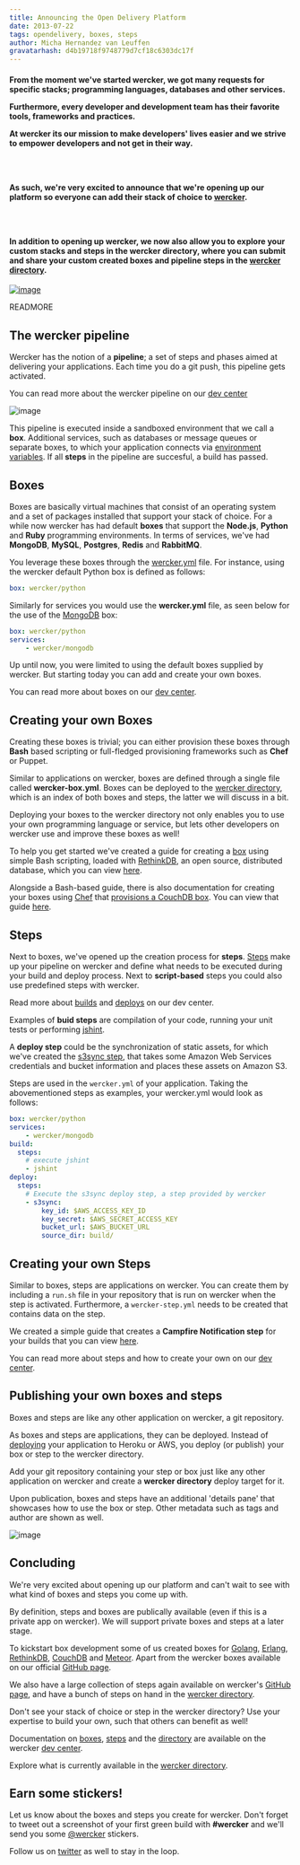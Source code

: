 ```yaml
---
title: Announcing the Open Delivery Platform
date: 2013-07-22
tags: opendelivery, boxes, steps
author: Micha Hernandez van Leuffen
gravatarhash: d4b19718f9748779d7cf18c6303dc17f
---
```


<h4 class="subheader">
From the moment we've started wercker,
we got many requests for specific stacks; programming languages, databases and other services.

Furthermore, every developer and development team has their favorite tools, frameworks and practices.

At wercker its our mission to make developers' lives easier and we
strive to empower developers and not get in their way.

</br></br>

As such, we're very excited to announce that we're opening up our
platform so everyone can add their stack of choice to <a
href="http://wercker.com">wercker</a>.

</br></br>

In addition to opening up wercker, we now also allow you to explore your
custom stacks and steps in the wercker directory, where you can submit
and share your custom created boxes and pipeline steps in the <a
href="http://app.wercker.com/#explore">wercker
directory</a>.
</h4>

[![image](http://f.cl.ly/items/1E2V3j1p2B3p2Z0M3f2N/Screen%20Shot%202013-07-18%20at%203.17.32%20PM.png)](http://app.wercker.com/#explore)

READMORE

## The wercker pipeline

Wercker has the notion of a **pipeline**; a set of steps and phases aimed at delivering your applications.
Each time you do a git push, this pipeline gets activated.

You can read more about the wercker pipeline on our [dev
center](http://devcenter.wercker.com/articles/introduction/pipeline.html)

![image](http://f.cl.ly/items/2O3V2n3A1n2d3u3S363D/wercker_pipeline.png)

This pipeline is executed inside a sandboxed environment that we call a
**box**. Additional services, such as databases or message queues or
separate boxes, to which your application connects via [environment
variables](http://www.12factor.net/config). If all **steps** in the
pipeline are succesful, a build has passed.

## Boxes
Boxes are basically virtual machines that consist of an operating system and a set of packages installed that support your stack of choice.
For a while now wercker has had default **boxes** that support the **Node.js**, **Python** and **Ruby** programming environments.
In terms of services, we've had **MongoDB**, **MySQL**, **Postgres**, **Redis** and **RabbitMQ**.

You leverage these boxes through the
[wercker.yml](http://devcenter.wercker.com/articles/werckeryml/) file.
For instance, using the wercker default Python box is defined as follows:

``` yaml
box: wercker/python
```

Similarly for services you would use the **wercker.yml** file, as seen below for the use of the [MongoDB](http://mongodb.org) box:

``` yaml
box: wercker/python
services:
    - wercker/mongodb
```

Up until now, you were limited to using the default boxes supplied by
wercker. But starting today you can add and create your own boxes.

You can read more about boxes on our [dev
center](http://devcenter.wercker,com/articles/boxes/).

## Creating your own Boxes

Creating these boxes is trivial; you can either provision these boxes
through **Bash** based scripting or full-fledged provisioning frameworks
such as **Chef** or Puppet.

Similar to applications on wercker, boxes are defined through a single file called **wercker-box.yml**.
Boxes can be deployed to the [wercker
directory](http://app.wercker.com/#explore), which is an index of
both boxes and steps, the latter we will discuss in a bit.

Deploying your boxes to the wercker directory not only enables you to
use your own programming language or service, but lets other developers
on wercker use and improve these boxes as well!

To help you get started we've created a guide for creating a
[box](http://app.wercker.com/) using
simple Bash scripting, loaded with
[RethinkDB](http://rethinkdb.com), an open source, distributed database,
which you can view
[here](http://devcenter.wercker.com/articles/boxes/bash.html).

Alongside
a Bash-based guide, there is also documentation for creating your boxes
using [Chef](http://www.opscode.com/chef/) that [provisions a CouchDB
box](). You can view that guide [here](http://devcenter.wercker.com/articles/boxes/chef.html).

## Steps

Next to boxes, we've opened up the creation process for **steps**.
[Steps](http://devcenter.wercker.com/articles/steps/) make up your pipeline on wercker and define what needs to be
executed during your build and deploy process. Next to **script-based**
steps you could also use predefined steps with wercker.

Read more about [builds](http://devcenter.wercker.com/articles/introduction/builds.html)
and
[deploys](http://devcenter.wercker.com/articles/introduction/deploys.html)
on our dev center.

Examples of **buid steps** are compilation of your code, running your
unit tests or performing
[jshint](https://github.com/wercker/step-jshint/).

A **deploy step** could be the synchronization of static assets, for
which we've created the [s3sync
step](https://github.com/wercker/step-s3sync/), that takes some Amazon
Web Services
credentials and bucket information and places these assets on Amazon S3.

Steps are used in the `wercker.yml` of your application. Taking the
abovementioned steps as examples, your wercker.yml would look as
follows:

``` yaml
box: wercker/python
services:
    - wercker/mongodb
build:
  steps:
    # execute jshint
    - jshint
deploy:
  steps:
    # Execute the s3sync deploy step, a step provided by wercker
    - s3sync:
        key_id: $AWS_ACCESS_KEY_ID
        key_secret: $AWS_SECRET_ACCESS_KEY
        bucket_url: $AWS_BUCKET_URL
        source_dir: build/
```

## Creating your own Steps

Similar to boxes, steps are applications on wercker. You can create them
by including a `run.sh` file in your repository that is run on wercker
when the step is activated. Furthermore, a `wercker-step.yml` needs to
be created that contains data on the step.

We created a simple guide that creates a **Campfire Notification step**
for your builds that you can view
  [here](http://devcenter.wercker.com/articles/steps/create.html).

You can read more about steps and how to create your own on our [dev
center](http://devcenter.wercker.com/articles/steps/).

## Publishing your own boxes and steps

Boxes and steps are like any other application on wercker, a git
repository.

As boxes and steps are applications, they can be deployed. Instead of
[deploying](/articles/deployment) your application to Heroku or AWS, you
deploy (or publish) your box or step to the wercker directory.

Add your git repository containing your step or box just like any other
application on wercker and create a **wercker directory** deploy target
for it.

Upon publication, boxes and steps have an additional 'details pane' that
showcases how to use the box or step. Other metadata such as tags and
author are shown as well.

![image](http://f.cl.ly/items/2u050M0j293M2R0b0X1T/Screen%20Shot%202013-07-22%20at%203.14.32%20PM.png)

## Concluding

We're very excited about opening up our platform and can't wait to see
with what kind of boxes and steps you come up with.

By definition, steps and boxes are publically available (even if this is
a private app on wercker). We will support private boxes and steps at a
later stage.

To kickstart box development some of us created boxes for
[Golang](https://github.com/pjvds/box-golang),
[Erlang](https://github.com/mies/box-erlang),
[RethinkDB](https://github.com/mies/box-rethinkdb),
[CouchDB](https://github.com/mies/box-couchdb) and
[Meteor](https://github.com/mies/box-meteor). Apart from
the wercker boxes
available on our official [GitHub page](http://github.com/wercker).

We also have a large collection of steps again available on wercker's [GitHub
page](http://github.com/wercker), and have a bunch of steps
on hand in the [wercker directory](http://app.wercker.com/#explore).

Don't see your stack of choice or step in the wercker directory? Use
your expertise to build your own, such that others can benefit as well!

Documentation on [boxes](http://devcenter.wercker.com/articles/boxes/),
[steps](http://devcenter.wercker.com/articles/steps/) and the
[directory](http://devcenter.wercker.com/articles/directory/) are available
on the wercker [dev center](http://devcenter.wercker.com).

Explore what is currently available in the [wercker
directory](http://app.wercker.com/#explore).

## Earn some stickers!

Let us know about the boxes and steps you create for wercker. Don't forget to tweet out a screenshot of your first green build with **#wercker** and we'll send you some [@wercker](http://twitter.com/wercker) stickers.

Follow us on [twitter](http://twitter.com/wercker) as well to stay in the loop.
